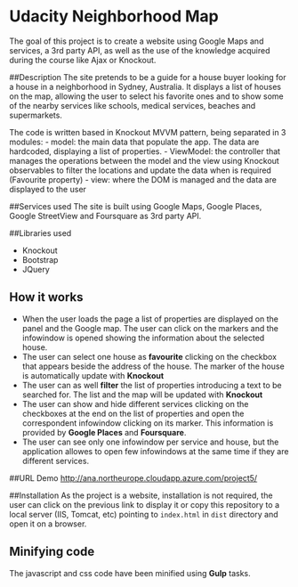 # Udacity Neighborhood Map
The goal of this project is to create a website using Google Maps and services, a 3rd party API, as well as the use of the knowledge acquired during the course like Ajax or Knockout.

##Description
The site pretends to be a guide for a house buyer looking for a house in a neighborhood in Sydney, Australia. It displays a list of houses on the map, allowing the user to select his favorite ones and to show some of the nearby services like schools, medical services, beaches and supermarkets.

The code is written based in Knockout MVVM pattern, being separated in 3 modules: 
	- model: the main data that populate the app. The data are hardcoded, displaying a list of properties.
	- ViewModel: the controller that manages the operations between the model and the view using Knockout observables to filter the locations and update the data when is required (Favourite property)
	- view: where the DOM is managed and the data are displayed to the user

##Services used
The site is built using Google Maps, Google Places, Google StreetView and Foursquare as 3rd party API.

##Libraries used
- Knockout
- Bootstrap
- JQuery

## How it works
- When the user loads the page a list of properties are displayed on the panel and the Google map. The user can click on the markers and the infowindow is opened showing the information about the selected house.
 - The user can select one house as **favourite** clicking on the checkbox that appears beside the address of the house. The marker of the house is automatically update with **Knockout**
 - The user can as well **filter** the list of properties introducing a text to be searched for. The list and the map will be updated with **Knockout**
 - The user can show and hide different services clicking on the checkboxes at the end on the list of properties and open the correspondent infowindow clicking on its marker. This information is provided by **Google Places** and **Foursquare**.
 - The user can see only one infowindow per service and house, but the application allowes to open few infowindows at the same time if they are different services.

##URL Demo
http://ana.northeurope.cloudapp.azure.com/project5/

##Installation
As the project is a website, installation is not required, the user can click on the previous link to display it or copy this repository to a local server (IIS, Tomcat, etc) pointing to `index.html` in `dist` directory and open it on a browser.

## Minifying code
The javascript and css code have been minified using **Gulp** tasks.

